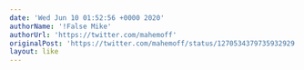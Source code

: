 ```yaml
---
date: 'Wed Jun 10 01:52:56 +0000 2020'
authorName: '!False Mike'
authorUrl: 'https://twitter.com/mahemoff'
originalPost: 'https://twitter.com/mahemoff/status/1270534379735932929'
layout: like
---
```

